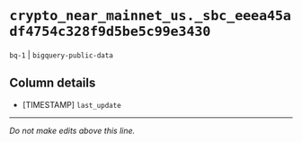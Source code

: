 # `crypto_near_mainnet_us._sbc_eeea45adf4754c328f9d5be5c99e3430`
`bq-1` | `bigquery-public-data`

## Column details
* [TIMESTAMP] `last_update`

-------------------------------------------------------------------------------
*Do not make edits above this line.*
